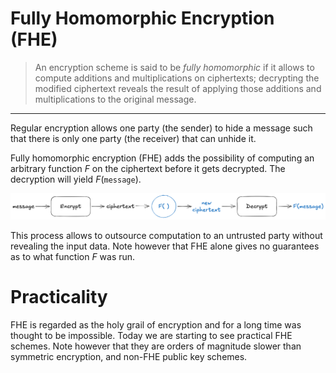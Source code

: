 # Fully Homomorphic Encryption (FHE)

> An encryption scheme is said to be *fully homomorphic* if it allows to compute additions and multiplications on ciphertexts; decrypting the modified ciphertext reveals the result of applying those additions and multiplications to the original message.

---

Regular encryption allows one party (the sender) to hide a message such that there is only one party (the receiver) that can unhide it.

Fully homomorphic encryption (FHE) adds the possibility of computing an arbitrary function $F$ on the ciphertext before it gets decrypted.
The decryption will yield $F(\texttt{message})$.

[![](../images/fhe.png)](../images/fhe.png)

This process allows to outsource computation to an untrusted party without revealing the input data.
Note however that FHE alone gives no guarantees as to what function $F$ was run.

# Practicality

FHE is regarded as the holy grail of encryption and for a long time was thought to be impossible.
Today we are starting to see practical FHE schemes.
Note however that they are orders of magnitude slower than symmetric encryption, and non-FHE public key schemes.